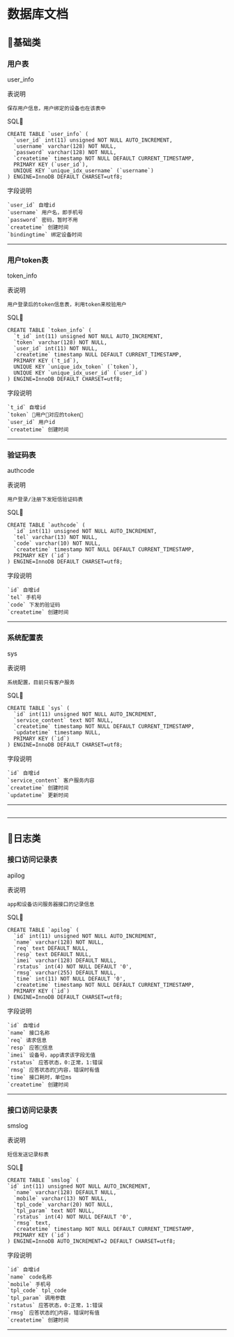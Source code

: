 # 数据库文档




## 基础类

### 用户表
user_info

表说明

    保存用户信息，用户绑定的设备也在该表中

SQL

```mysql
CREATE TABLE `user_info` (
  `user_id` int(11) unsigned NOT NULL AUTO_INCREMENT,
  `username` varchar(128) NOT NULL,
  `password` varchar(128) NOT NULL,
  `createtime` timestamp NOT NULL DEFAULT CURRENT_TIMESTAMP,
  PRIMARY KEY (`user_id`),
  UNIQUE KEY `unique_idx_username` (`username`)
) ENGINE=InnoDB DEFAULT CHARSET=utf8;
```

字段说明

    `user_id` 自增id
    `username` 用户名，即手机号
    `password` 密码，暂时不用
    `createtime` 创建时间
    `bindingtime` 绑定设备时间

***

### 用户token表
token_info

表说明

    用户登录后的token信息表，利用token来校验用户

SQL

```mysql
CREATE TABLE `token_info` (
  `t_id` int(11) unsigned NOT NULL AUTO_INCREMENT,
  `token` varchar(128) NOT NULL,
  `user_id` int(11) NOT NULL,
  `createtime` timestamp NULL DEFAULT CURRENT_TIMESTAMP,
  PRIMARY KEY (`t_id`),
  UNIQUE KEY `unique_idx_token` (`token`),
  UNIQUE KEY `unique_idx_user_id` (`user_id`)
) ENGINE=InnoDB DEFAULT CHARSET=utf8;
```

字段说明

    `t_id` 自增id
    `token` 用户对应的token
    `user_id` 用户id
    `createtime` 创建时间

***

### 验证码表
authcode

表说明

    用户登录/注册下发短信验证码表

SQL

```mysql
CREATE TABLE `authcode` (
  `id` int(11) unsigned NOT NULL AUTO_INCREMENT,
  `tel` varchar(13) NOT NULL,
  `code` varchar(10) NOT NULL,
  `createtime` timestamp NOT NULL DEFAULT CURRENT_TIMESTAMP,
  PRIMARY KEY (`id`)
) ENGINE=InnoDB DEFAULT CHARSET=utf8;
```

字段说明

    `id` 自增id
    `tel` 手机号
    `code` 下发的验证码
    `createtime` 创建时间

***

### 系统配置表
sys

表说明

    系统配置，目前只有客户服务

SQL

```mysql
CREATE TABLE `sys` (
  `id` int(11) unsigned NOT NULL AUTO_INCREMENT,
  `service_content` text NOT NULL,
  `createtime` timestamp NOT NULL DEFAULT CURRENT_TIMESTAMP,
  `updatetime` timestamp NULL,
  PRIMARY KEY (`id`)
) ENGINE=InnoDB DEFAULT CHARSET=utf8;
```

字段说明

    `id` 自增id
    `service_content` 客户服务内容
    `createtime` 创建时间
    `updatetime` 更新时间

***


## 



***




## 日志类

### 接口访问记录表
apilog

表说明

    app和设备访问服务器接口的记录信息

SQL

```mysql
CREATE TABLE `apilog` (
  `id` int(11) unsigned NOT NULL AUTO_INCREMENT,
  `name` varchar(128) NOT NULL,
  `req` text DEFAULT NULL,
  `resp` text DEFAULT NULL,
  `imei` varchar(128) DEFAULT NULL,
  `rstatus` int(4) NOT NULL DEFAULT '0',
  `rmsg` varchar(255) DEFAULT NULL,
  `time` int(11) NOT NULL DEFAULT '0',
  `createtime` timestamp NOT NULL DEFAULT CURRENT_TIMESTAMP,
  PRIMARY KEY (`id`)
) ENGINE=InnoDB DEFAULT CHARSET=utf8;
```

字段说明

    `id` 自增id
    `name` 接口名称
    `req` 请求信息
    `resp` 应答信息
    `imei` 设备号，app请求该字段无值
    `rstatus` 应答状态，0:正常，1:错误
    `rmsg` 应答状态的内容，错误时有值
    `time` 接口耗时，单位ms
    `createtime` 创建时间

***
### 接口访问记录表
smslog

表说明

    短信发送记录标表

SQL

```mysql
CREATE TABLE `smslog` (
`id` int(11) unsigned NOT NULL AUTO_INCREMENT,
  `name` varchar(128) DEFAULT NULL,
  `mobile` varchar(13) NOT NULL,
  `tpl_code` varchar(20) NOT NULL,
  `tpl_param` text NOT NULL,
  `rstatus` int(4) NOT NULL DEFAULT '0',
  `rmsg` text,
  `createtime` timestamp NOT NULL DEFAULT CURRENT_TIMESTAMP,
  PRIMARY KEY (`id`)
) ENGINE=InnoDB AUTO_INCREMENT=2 DEFAULT CHARSET=utf8;
```
  

字段说明

    `id` 自增id
    `name` code名称
    `mobile` 手机号
    `tpl_code` tpl_code
    `tpl_param` 调用参数
    `rstatus` 应答状态，0:正常，1:错误
    `rmsg` 应答状态的内容，错误时有值
    `createtime` 创建时间

***


